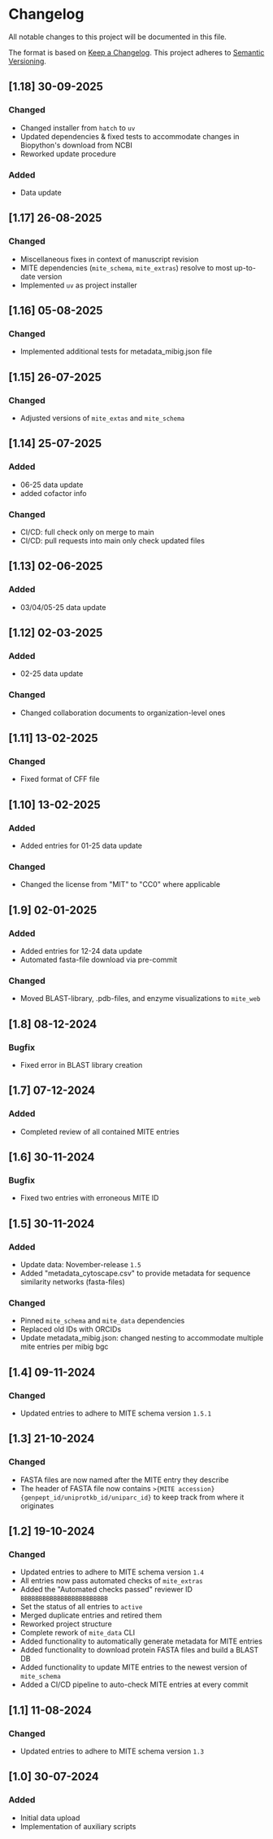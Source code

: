 # Changelog

All notable changes to this project will be documented in this file.

The format is based on [Keep a Changelog](https://keepachangelog.com/en/1.0.0/).
This project adheres to [Semantic Versioning](https://semver.org/spec/v2.0.0.html).


## [1.18] 30-09-2025

### Changed

- Changed installer from `hatch` to `uv`
- Updated dependencies & fixed tests to accommodate changes in Biopython's download from NCBI
- Reworked update procedure

### Added

- Data update

## [1.17] 26-08-2025

### Changed

- Miscellaneous fixes in context of manuscript revision
- MITE dependencies (`mite_schema`, `mite_extras`) resolve to most up-to-date version
- Implemented `uv` as project installer

## [1.16] 05-08-2025

### Changed

- Implemented additional tests for metadata_mibig.json file

## [1.15] 26-07-2025

### Changed

- Adjusted versions of `mite_extas` and `mite_schema`

## [1.14] 25-07-2025

### Added

- 06-25 data update
- added cofactor info

### Changed

- CI/CD: full check only on merge to main
- CI/CD: pull requests into main only check updated files

## [1.13] 02-06-2025

### Added

- 03/04/05-25 data update

## [1.12] 02-03-2025

### Added

- 02-25 data update

### Changed

- Changed collaboration documents to organization-level ones

## [1.11] 13-02-2025

### Changed

- Fixed format of CFF file

## [1.10] 13-02-2025

### Added

- Added entries for 01-25 data update

### Changed

- Changed the license from "MIT" to "CC0" where applicable

## [1.9] 02-01-2025

### Added

- Added entries for 12-24 data update
- Automated fasta-file download via pre-commit

### Changed

- Moved BLAST-library, .pdb-files, and enzyme visualizations to `mite_web`

## [1.8] 08-12-2024

### Bugfix

- Fixed error in BLAST library creation

## [1.7] 07-12-2024

### Added

- Completed review of all contained MITE entries

## [1.6] 30-11-2024

### Bugfix

- Fixed two entries with erroneous MITE ID

## [1.5] 30-11-2024

### Added

- Update data: November-release `1.5`
- Added "metadata_cytoscape.csv" to provide metadata for sequence similarity networks (fasta-files)

### Changed

- Pinned `mite_schema` and `mite_data` dependencies
- Replaced old IDs with ORCIDs
- Update metadata_mibig.json: changed nesting to accommodate multiple mite entries per mibig bgc

## [1.4] 09-11-2024

### Changed

- Updated entries to adhere to MITE schema version `1.5.1`

## [1.3] 21-10-2024

### Changed

- FASTA files are now named after the MITE entry they describe
- The header of FASTA file now contains `>{MITE accession} {genpept_id/uniprotkb_id/uniparc_id}` to keep track from where it originates

## [1.2] 19-10-2024

### Changed

- Updated entries to adhere to MITE schema version `1.4`
- All entries now pass automated checks of `mite_extras`
- Added the "Automated checks passed" reviewer ID `BBBBBBBBBBBBBBBBBBBBBBBB`
- Set the status of all entries to `active`
- Merged duplicate entries and retired them
- Reworked project structure
- Complete rework of `mite_data` CLI
- Added functionality to automatically generate metadata for MITE entries
- Added functionality to download protein FASTA files and build a BLAST DB
- Added functionality to update MITE entries to the newest version of `mite_schema`
- Added a CI/CD pipeline to auto-check MITE entries at every commit

## [1.1] 11-08-2024

### Changed

- Updated entries to adhere to MITE schema version `1.3`

## [1.0] 30-07-2024

### Added

- Initial data upload
- Implementation of auxiliary scripts
